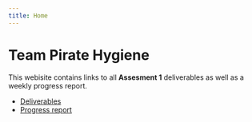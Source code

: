 ```yaml
---
title: Home
---
```

# Team Pirate Hygiene
This webisite contains links to all **Assesment 1** deliverables as well as a weekly progress report.

* [Deliverables](https://beep-boop-boop.github.io/ENG1-Team4/deliverables)
* [Progress report](https://beep-boop-boop.github.io/ENG1-Team4/progress_report)

